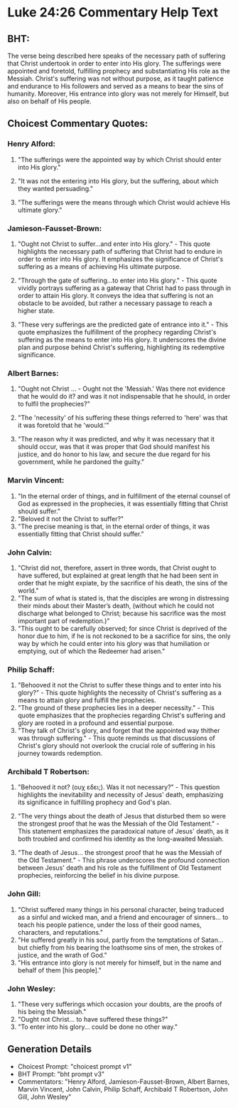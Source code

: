 # Luke 24:26 Commentary Help Text

## BHT:
The verse being described here speaks of the necessary path of suffering that Christ undertook in order to enter into His glory. The sufferings were appointed and foretold, fulfilling prophecy and substantiating His role as the Messiah. Christ's suffering was not without purpose, as it taught patience and endurance to His followers and served as a means to bear the sins of humanity. Moreover, His entrance into glory was not merely for Himself, but also on behalf of His people.

## Choicest Commentary Quotes:
### Henry Alford:
1. "The sufferings were the appointed way by which Christ should enter into His glory."

2. "It was not the entering into His glory, but the suffering, about which they wanted persuading."

3. "The sufferings were the means through which Christ would achieve His ultimate glory."

### Jamieson-Fausset-Brown:
1. "Ought not Christ to suffer...and enter into His glory." - This quote highlights the necessary path of suffering that Christ had to endure in order to enter into His glory. It emphasizes the significance of Christ's suffering as a means of achieving His ultimate purpose.

2. "Through the gate of suffering...to enter into His glory." - This quote vividly portrays suffering as a gateway that Christ had to pass through in order to attain His glory. It conveys the idea that suffering is not an obstacle to be avoided, but rather a necessary passage to reach a higher state.

3. "These very sufferings are the predicted gate of entrance into it." - This quote emphasizes the fulfillment of the prophecy regarding Christ's suffering as the means to enter into His glory. It underscores the divine plan and purpose behind Christ's suffering, highlighting its redemptive significance.

### Albert Barnes:
1. "Ought not Christ ... - Ought not the 'Messiah.' Was there not evidence that he would do it? and was it not indispensable that he should, in order to fulfil the prophecies?"

2. "The 'necessity' of his suffering these things referred to 'here' was that it was foretold that he 'would.'"

3. "The reason why it was predicted, and why it was necessary that it should occur, was that it was proper that God should manifest his justice, and do honor to his law, and secure the due regard for his government, while he pardoned the guilty."

### Marvin Vincent:
1. "In the eternal order of things, and in fulfillment of the eternal counsel of God as expressed in the prophecies, it was essentially fitting that Christ should suffer."
2. "Beloved it not the Christ to suffer?"
3. "The precise meaning is that, in the eternal order of things, it was essentially fitting that Christ should suffer."

### John Calvin:
1. "Christ did not, therefore, assert in three words, that Christ ought to have suffered, but explained at great length that he had been sent in order that he might expiate, by the sacrifice of his death, the sins of the world."
2. "The sum of what is stated is, that the disciples are wrong in distressing their minds about their Master’s death, (without which he could not discharge what belonged to Christ; because his sacrifice was the most important part of redemption.)"
3. "This ought to be carefully observed; for since Christ is deprived of the honor due to him, if he is not reckoned to be a sacrifice for sins, the only way by which he could enter into his glory was that humiliation or emptying, out of which the Redeemer had arisen."

### Philip Schaff:
1. "Behooved it not the Christ to suffer these things and to enter into his glory?" - This quote highlights the necessity of Christ's suffering as a means to attain glory and fulfill the prophecies.
2. "The ground of these prophecies lies in a deeper necessity." - This quote emphasizes that the prophecies regarding Christ's suffering and glory are rooted in a profound and essential purpose.
3. "They talk of Christ's glory, and forget that the appointed way thither was through suffering." - This quote reminds us that discussions of Christ's glory should not overlook the crucial role of suffering in his journey towards redemption.

### Archibald T Robertson:
1. "Behooved it not? (ουχ εδει;). Was it not necessary?" - This question highlights the inevitability and necessity of Jesus' death, emphasizing its significance in fulfilling prophecy and God's plan.

2. "The very things about the death of Jesus that disturbed them so were the strongest proof that he was the Messiah of the Old Testament." - This statement emphasizes the paradoxical nature of Jesus' death, as it both troubled and confirmed his identity as the long-awaited Messiah.

3. "The death of Jesus... the strongest proof that he was the Messiah of the Old Testament." - This phrase underscores the profound connection between Jesus' death and his role as the fulfillment of Old Testament prophecies, reinforcing the belief in his divine purpose.

### John Gill:
1. "Christ suffered many things in his personal character, being traduced as a sinful and wicked man, and a friend and encourager of sinners... to teach his people patience, under the loss of their good names, characters, and reputations."
2. "He suffered greatly in his soul, partly from the temptations of Satan... but chiefly from his bearing the loathsome sins of men, the strokes of justice, and the wrath of God."
3. "His entrance into glory is not merely for himself, but in the name and behalf of them [his people]."

### John Wesley:
1. "These very sufferings which occasion your doubts, are the proofs of his being the Messiah."
2. "Ought not Christ... to have suffered these things?"
3. "To enter into his glory... could be done no other way."


## Generation Details
- Choicest Prompt: "choicest prompt v1"
- BHT Prompt: "bht prompt v3"
- Commentators: "Henry Alford, Jamieson-Fausset-Brown, Albert Barnes, Marvin Vincent, John Calvin, Philip Schaff, Archibald T Robertson, John Gill, John Wesley"
